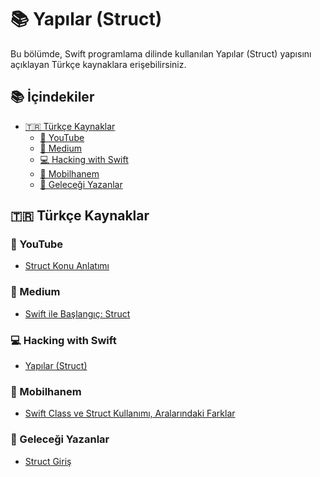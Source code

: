 # 📚 Yapılar (Struct)

Bu bölümde, Swift programlama dilinde kullanılan Yapılar (Struct) yapısını açıklayan Türkçe kaynaklara erişebilirsiniz.

## 📚 İçindekiler

- <a href="#turkce-kaynaklar">🇹🇷 Türkçe Kaynaklar</a>
  - <a href="#youtube">🎥 YouTube</a>
  - <a href="#medium">📝 Medium</a>
  - <a href="#hacking-with-swift-tr">💻 Hacking with Swift</a>
  - <a href="#mobilhanem">📱 Mobilhanem</a>
  - <a href="#gelecegi-yazanlar">🚀 Geleceği Yazanlar</a>


## 🇹🇷 Türkçe Kaynaklar

### 🎥 YouTube

- [Struct Konu Anlatımı](https://www.youtube.com/watch?v=zdEWW7Lf7Hw)

### 📝 Medium

- [Swift ile Başlangıç: Struct](https://medium.com/turkishkit/struct-bc773aeb26c2)

### 💻 Hacking with Swift

- [Yapılar (Struct)](https://www.hackingwithswift.com/read/tr/0/15/structs-yapilar)

### 📱 Mobilhanem

- [Swift Class ve Struct Kullanımı, Aralarındaki Farklar](https://www.mobilhanem.com/swift-class-ve-struct-kullanimi-ve-farki/)

### 🚀 Geleceği Yazanlar

- [Struct Giriş](https://gelecegiyazanlar.turkcell.com.tr/konu/egitim/swift-301/struct-giris)
